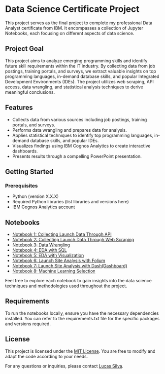 # Data Science Certificate Project

This project serves as the final project to complete my professional Data Analyst certificate from IBM. 
It encompasses a collection of Jupyter Notebooks, each focusing on different aspects of data science.

## Project Goal
This project aims to analyze emerging programming skills and identify future skill requirements within the IT industry. By collecting data from job postings, training portals, and surveys, we extract valuable insights on top programming languages, in-demand database skills, and popular Integrated Development Environments (IDEs). The project utilizes web scraping, API access, data wrangling, and statistical analysis techniques to derive meaningful conclusions.

## Features

- Collects data from various sources including job postings, training portals, and surveys.
- Performs data wrangling and prepares data for analysis.
- Applies statistical techniques to identify top programming languages, in-demand database skills, and popular IDEs.
- Visualizes findings using IBM Cognos Analytics to create interactive dashboards.
- Presents results through a compelling PowerPoint presentation.

## Getting Started

### Prerequisites

- Python (version X.X.X)
- Required Python libraries (list libraries and versions here)
- IBM Cognos Analytics account

## Notebooks
- [Notebook 1: Collecting Launch Data Through API](https://github.com/LcsSlv/RocketLandingPredictor/blob/main/Launch%20Data%20Through%20API%20Notebook%20(1).ipynb)
- [Notebook 2: Collecting Launch Data Through Web Scraping](https://github.com/LcsSlv/RocketLandingPredictor/blob/main/Launch%20Data%20Through%20Web%20Scraping%20Notebook.ipynb)
- [Notebook 3: Data Wrangling](https://github.com/LcsSlv/RocketLandingPredictor/blob/main/Data%20Wrangling%20%20Notebook.ipynb)
- [Notebook 4: EDA with SQL](https://github.com/LcsSlv/RocketLandingPredictor/blob/main/EDA%20of%20Launch%20Data%20with%20SQL.ipynb)
- [Notebook 5: EDA with Visualization](https://github.com/LcsSlv/RocketLandingPredictor/blob/main/EDA%20of%20Launch%20Data%20with%20Visualization.ipynb)
- [Notebook 6: Launch Site Analysis with Folium](https://nbviewer.org/github/LcsSlv/RocketLandingPredictor/blob/main/Launch%20Site%20Analysis%20with%20Folium.ipynb)
- [Notebook 7: Launch Site Analysis with Dash(Dashboard)](https://github.com/LcsSlv/RocketLandingPredictor/blob/main/SpaceX%20Dash%20App.py)
- [Notebook 8: Machine Learning Selection](https://github.com/LcsSlv/RocketLandingPredictor/blob/main/Machine%20Learning%20Prediction.ipynb)

Feel free to explore each notebook to gain insights into the data science techniques and methodologies used throughout the project.

## Requirements
To run the notebooks locally, ensure you have the necessary dependencies installed. You can refer to the requirements.txt file for the specific packages and versions required.

## License
This project is licensed under the [MIT License](link_to_license_file). You are free to modify and adapt the code according to your needs.

For any questions or inquiries, please contact [Lucas Silva](mailto:lcsslv.0107@gmail.com).

